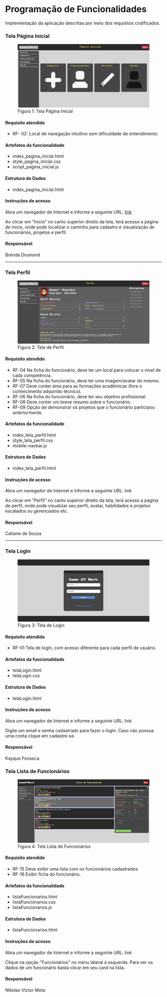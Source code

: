 # Programação de Funcionalidades

Implementação da aplicação descritas por meio dos requisitos codificados. 

### Tela Página Inicial

<figure> 
  <img src="img/tela_paginaInicial.png">
  <figcaption>Figura 1: Tela Página Inicial</figcaption>
</figure>

#### Requisito atendido

- RF- 02: Local de navegação intuitivo sem dificuldade de entendimento

#### Artefatos da funcionalidade

- index_pagina_inicial.html
- style_pagina_inicial.css
- script_pagina_inicial.js

#### Estrutura de Dados

- index_pagina_inicial.html
  

#### Instruções de acesso

Abra um navegador de Internet e informe a seguinte URL: [link](http://127.0.0.1:5500/index_pagina_inicial.html)

Ao clicar em “Inicio” no canto superior direito da tela, terá acesso a página de inicio, onde pode localizar o caminho para cadastro e visualização de funcionários, projetos e perfil.

#### Responsável

Brenda Drumond
<hr>

### Tela Perfil

<figure> 
  <img src="img/tela_perfil.png">
  <figcaption>Figura 2: Tela de Perfil</figcaption>
</figure> 

#### Requisito atendido

- RF-04	Na ficha do funcionário, deve ter um local para colocar o nível de cada competência.
- RF-05	Na ficha do funcionário, deve ter uma imagem/avatar do mesmo.
- RF-07	Deve conter área para as formações acadêmicas (fora o conhecimento adquirido técnico).
- RF-06	Na ficha do funcionário, deve ter seu objetivo profissional.
- RF-08	Deve conter um breve resumo sobre o funcionário.
- RF-09	Opção de demonstrar os projetos que o funcionário participou anteriormente.

#### Artefatos da funcionalidade

- index_tela_perfil.html
- style_tela_perfil.css
- mobile-navbar.js

#### Estrutura de Dados

- index_tela_perfil.html
  

#### Instruções de acesso

Abra um navegador de Internet e informe a seguinte URL: link

Ao clicar em “Perfil” no canto superior direito da tela, terá acesso a página de perfil, onde pode visualizar seu perfil, avatar, habilidades e projetos escalados ou gerenciados etc.

#### Responsável

Catiane de Souza
<hr>

### Tela Login

<figure> 
  <img src="img/login-concluido.jpg">
  <figcaption>Figura 3: Tela de Login</figcaption>
</figure> 

#### Requisito atendido

- RF-01 Tela de login, com acesso diferente para cada perfil de usuário.

#### Artefatos da funcionalidade

- telaLogin.html
- telaLogin.css


#### Estrutura de Dados

- telaLogin.html
  

#### Instruções de acesso

Abra um navegador de Internet e informe a seguinte URL: link

Digite um email e senha cadastrado para fazer o login. Caso não possua uma conta clique em cadastre-se.

#### Responsável

Kayque Fonseca

### Tela Lista de Funcionários

<figure> 
  <img src="img/listaFuncionarios-concluido.png">
  <figcaption>Figura 4: Tela Lista de Funcionários</figcaption>
</figure> 

#### Requisito atendido

- RF-15 Deve exibir uma lista com os funcionários cadastrados.
- RF-16 Exibir ficha do funcionário.

#### Artefatos da funcionalidade

- listaFuncionarios.html
- listaFuncionarios.css
- listaFuncionarios.js


#### Estrutura de Dados

- listaFuncionarios.html
  

#### Instruções de acesso

Abra um navegador de Internet e informe a seguinte URL: link

Clique na opção "Funcionários" no menu lateral à esquerda. Para ver os dados de um funcionário basta clicar em seu card na lista.

#### Responsável

Nikolas Victor Mota
